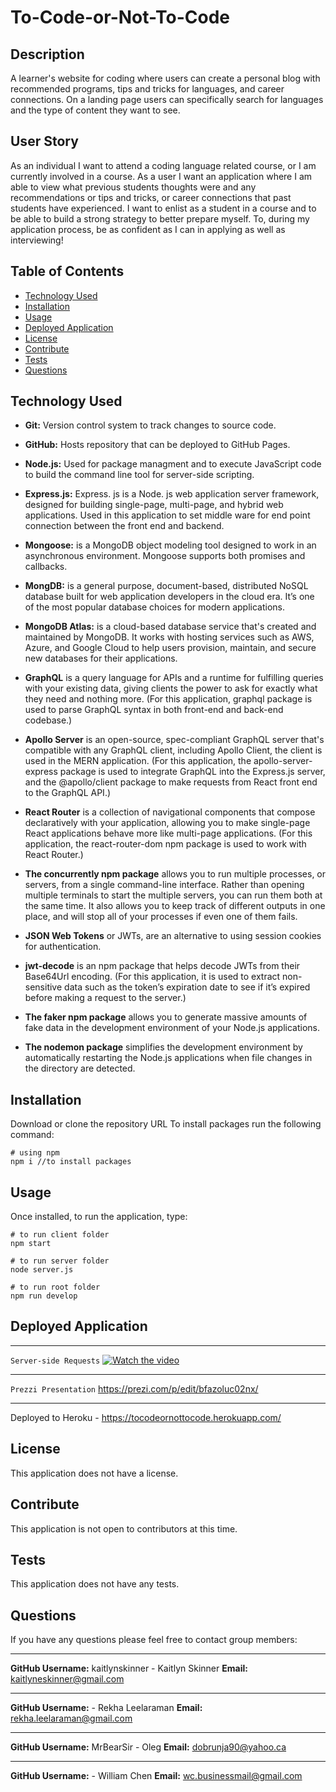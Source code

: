# To-Code-or-Not-To-Code 

## Description
A learner's website for coding where users can create a personal blog with recommended programs, tips and tricks for languages, and career connections. On a landing page users can specifically search for languages and the type of content they want to see.


## User Story
As an individual I want to attend a coding language related course, or I am currently involved in a course. As a user I want an application where I am able to view what previous students thoughts were and any recommendations or tips and tricks, or career connections that past students have experienced. I want to enlist as a student in a course and to be able to build a strong strategy  to better prepare myself. To, during my application process, be as confident as I can in applying as well as interviewing!


## Table of Contents
  * [Technology Used](#technologyused)
  * [Installation](#installation)
  * [Usage](#usage)
  * [Deployed Application](#deployedapplication)
  * [License](#license)
  * [Contribute](#contribute)
  * [Tests](#tests)
  * [Questions](#questions)


## Technology Used
* **Git:** Version control system to track changes to source code.

* **GitHub:** Hosts repository that can be deployed to GitHub Pages.

* **Node.js:** Used for package managment and to execute JavaScript code to build the command line tool for server-side scripting.

* **Express.js:** Express. js is a Node. js web application server framework, designed for building single-page, multi-page, and hybrid web applications. Used in this application to set middle ware for end point connection between the front end and backend.

* **Mongoose:** is a MongoDB object modeling tool designed to work in an asynchronous environment. Mongoose supports both promises and callbacks.

* **MongDB:** is a general purpose, document-based, distributed NoSQL database built for web application developers in the cloud era. It’s one of the most popular database choices for modern applications.

* **MongoDB Atlas:** is a cloud-based database service that's created and maintained by MongoDB. It works with hosting services such as AWS, Azure, and Google Cloud to help users provision, maintain, and secure new databases for their applications.

* **GraphQL** is a query language for APIs and a runtime for fulfilling queries with your existing data, giving clients the power to ask for exactly what they need and nothing more. (For this application, graphql package is used to parse GraphQL syntax in both front-end and back-end codebase.)

* **Apollo Server** is an open-source, spec-compliant GraphQL server that's compatible with any GraphQL client, including Apollo Client, the client is used in the MERN application. (For this application, the apollo-server-express package is used to integrate GraphQL into the Express.js server, and the @apollo/client package to make requests from React front end to the GraphQL API.)

* **React Router** is a collection of navigational components that compose declaratively with your application, allowing you to make single-page React applications behave more like multi-page applications. (For this application, the react-router-dom npm package is used to work with React Router.)

* **The concurrently npm package** allows you to run multiple processes, or servers, from a single command-line interface. Rather than opening multiple terminals to start the multiple servers, you can run them both at the same time. It also allows you to keep track of different outputs in one place, and will stop all of your processes if even one of them fails.

* **JSON Web Tokens** or JWTs, are an alternative to using session cookies for authentication.

* **jwt-decode** is an npm package that helps decode JWTs from their Base64Url encoding. (For this application, it is used to extract non-sensitive data such as the token’s expiration date to see if it’s expired before making a request to the server.)

* **The faker npm package** allows you to generate massive amounts of fake data in the development environment of your Node.js applications.

* **The nodemon package** simplifies the development environment by automatically restarting the Node.js applications when file changes in the directory are detected.


## Installation
Download or clone the repository URL
To install packages run the following command:
  ```
  # using npm
  npm i //to install packages
  ```


## Usage
 Once installed, to run the application, type:
   ```
  # to run client folder
  npm start
  ```
  ```
  # to run server folder
  node server.js
  ```
  ```
  # to run root folder
  npm run develop
  ```


## Deployed Application
  ** **
  ```Server-side Requests```
  [![Watch the video](https://img.youtube.com/vi/MFtnNJSvT40/0.jpg)](https://www.youtube.com/watch?v=MFtnNJSvT40)
  ** **
  ```Prezzi Presentation```
  https://prezi.com/p/edit/bfazoluc02nx/
  ** **
Deployed to Heroku - https://tocodeornottocode.herokuapp.com/ 

## License
This application does not have a license. 


## Contribute
This application is not open to contributors at this time.


## Tests
This application does not have any tests.


## Questions
If you have any questions please feel free to contact group members:
** **
**GitHub Username:** kaitlynskinner - Kaitlyn Skinner 
**Email:** kaitlyneskinner@gmail.com
** **
**GitHub Username:**  - Rekha Leelaraman
**Email:** rekha.leelaraman@gmail.com
** **
**GitHub Username:** MrBearSir - Oleg
**Email:** dobrunja90@yahoo.ca
** **
**GitHub Username:**  - William Chen
**Email:** wc.businessmail@gmail.com